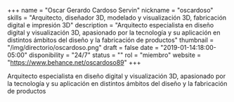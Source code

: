 +++
name = "Oscar Gerardo Cardoso Servin"
nickname = "oscardoso"
skills = "Arquitecto, diseñador 3D, modelado y visualización 3D, fabricación digital e impresión 3D"
description = "Arquitecto especialista en diseño digital y visualización 3D, apasionado por la tecnología y su aplicación en distintos ámbitos del diseño y la fabricación de productos"
thumbnail = "/img/directorio/oscardoso.png"
draft = false
date = "2019-01-14:18:00-05:00"
disponibility = "24/7"
status = ""
rol = "miembro"
website = "https://www.behance.net/oscardoso89"
+++

Arquitecto especialista en diseño digital y visualización 3D, apasionado por la tecnología y su aplicación en distintos ámbitos del diseño y la fabricación de productos
